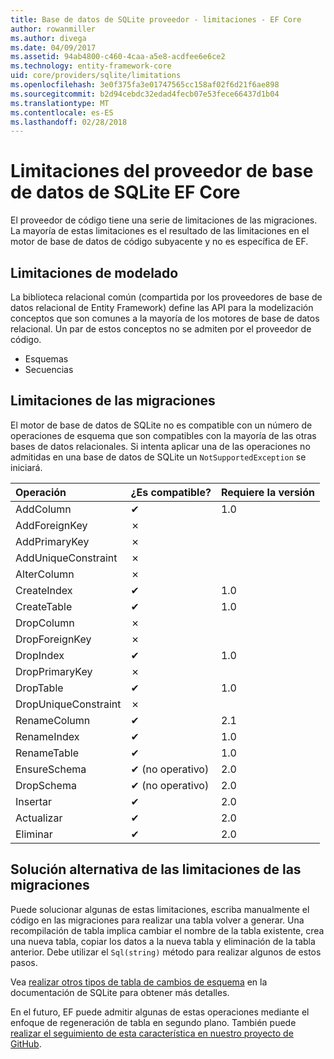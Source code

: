 ```yaml
---
title: Base de datos de SQLite proveedor - limitaciones - EF Core
author: rowanmiller
ms.author: divega
ms.date: 04/09/2017
ms.assetid: 94ab4800-c460-4caa-a5e8-acdfee6e6ce2
ms.technology: entity-framework-core
uid: core/providers/sqlite/limitations
ms.openlocfilehash: 3e0f375fa3e01747565cc158af02f6d21f6ae898
ms.sourcegitcommit: b2d94cebdc32edad4fecb07e53fece66437d1b04
ms.translationtype: MT
ms.contentlocale: es-ES
ms.lasthandoff: 02/28/2018
---
```

# <a name="sqlite-ef-core-database-provider-limitations"></a>Limitaciones del proveedor de base de datos de SQLite EF Core

El proveedor de código tiene una serie de limitaciones de las migraciones. La mayoría de estas limitaciones es el resultado de las limitaciones en el motor de base de datos de código subyacente y no es específica de EF.

## <a name="modeling-limitations"></a>Limitaciones de modelado

La biblioteca relacional común (compartida por los proveedores de base de datos relacional de Entity Framework) define las API para la modelización conceptos que son comunes a la mayoría de los motores de base de datos relacional. Un par de estos conceptos no se admiten por el proveedor de código.

* Esquemas
* Secuencias

## <a name="migrations-limitations"></a>Limitaciones de las migraciones

El motor de base de datos de SQLite no es compatible con un número de operaciones de esquema que son compatibles con la mayoría de las otras bases de datos relacionales. Si intenta aplicar una de las operaciones no admitidas en una base de datos de SQLite un `NotSupportedException` se iniciará.

| Operación            | ¿Es compatible? | Requiere la versión |
|:---------------------|:-----------|:-----------------|
| AddColumn            | ✔          | 1.0              |
| AddForeignKey        | ✗          |                  |
| AddPrimaryKey        | ✗          |                  |
| AddUniqueConstraint  | ✗          |                  |
| AlterColumn          | ✗          |                  |
| CreateIndex          | ✔          | 1.0              |
| CreateTable          | ✔          | 1.0              |
| DropColumn           | ✗          |                  |
| DropForeignKey       | ✗          |                  |
| DropIndex            | ✔          | 1.0              |
| DropPrimaryKey       | ✗          |                  |
| DropTable            | ✔          | 1.0              |
| DropUniqueConstraint | ✗          |                  |
| RenameColumn         | ✔          | 2.1              |
| RenameIndex          | ✔          | 1.0              |
| RenameTable          | ✔          | 1.0              |
| EnsureSchema         | ✔ (no operativo)  | 2.0              |
| DropSchema           | ✔ (no operativo)  | 2.0              |
| Insertar               | ✔          | 2.0              |
| Actualizar               | ✔          | 2.0              |
| Eliminar               | ✔          | 2.0              |

## <a name="migrations-limitations-workaround"></a>Solución alternativa de las limitaciones de las migraciones

Puede solucionar algunas de estas limitaciones, escriba manualmente el código en las migraciones para realizar una tabla volver a generar. Una recompilación de tabla implica cambiar el nombre de la tabla existente, crea una nueva tabla, copiar los datos a la nueva tabla y eliminación de la tabla anterior. Debe utilizar el `Sql(string)` método para realizar algunos de estos pasos.

Vea [realizar otros tipos de tabla de cambios de esquema](http://sqlite.org/lang_altertable.html#otheralter) en la documentación de SQLite para obtener más detalles.

En el futuro, EF puede admitir algunas de estas operaciones mediante el enfoque de regeneración de tabla en segundo plano. También puede [realizar el seguimiento de esta característica en nuestro proyecto de GitHub](https://github.com/aspnet/EntityFrameworkCore/issues/329).

